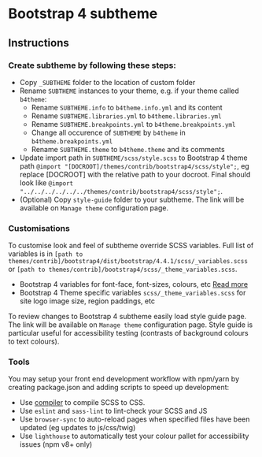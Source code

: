 # Bootstrap 4 subtheme

## Instructions

### Create subtheme by following these steps:

* Copy `_SUBTHEME` folder to the location of custom folder
* Rename `SUBTHEME` instances to your theme, e.g.  if your theme called `b4theme`:
  * Rename `SUBTHEME.info` to `b4theme.info.yml` and its content
  * Rename `SUBTHEME.libraries.yml` to `b4theme.libraries.yml`
  * Rename `SUBTHEME.breakpoints.yml` to `b4theme.breakpoints.yml`
  * Change all occurence of `SUBTHEME` by `b4theme` in `b4theme.breakpoints.yml`
  * Rename `SUBTHEME.theme` to `b4theme.theme` and its comments
* Update import path in `SUBTHEME/scss/style.scss` to Bootstrap 4 theme path 
    `@import "[DOCROOT]/themes/contrib/bootstrap4/scss/style";`,
     eg replace [DOCROOT] with the relative path to your docroot.
     Final should look like `@import "../../../../../../themes/contrib/bootstrap4/scss/style";`.
* (Optional) Copy `style-guide` folder to your subtheme. The link will be available on `Manage theme` configuration page.

### Customisations

To customise look and feel of subtheme override SCSS variables. Full list of variables is in `[path to themes/contrib]/bootstrap4/dist/bootstrap/4.4.1/scss/_variables.scss` or `[path to themes/contrib]/bootstrap4/scss/_theme_variables.scss`.
* Bootstrap 4 variables for font-face, font-sizes, colours, etc [Read more](https://getbootstrap.com/docs/4.5/getting-started/theming/#variable-defaults)
* Bootstrap 4 Theme specific variables `scss/_theme_variables.scss` for site logo image size, region paddings, etc

To review changes to Bootstrap 4 subtheme easily load style guide page. The link will be available on `Manage theme` configuration page. Style guide is particular useful for accessibility testing (contrasts of background colours to text colours).

### Tools

You may setup your front end development workflow with npm/yarn by creating package.json and adding scripts to speed up development:

* Use [compiler](https://sass-lang.com/install) to compile SCSS to CSS.
* Use `eslint` and `sass-lint` to lint-check your SCSS and JS
* Use `browser-sync` to auto-reload pages when specified files have been updated (eg updates to js/css/twig)
* Use `lighthouse` to automatically test your colour pallet for accessibility issues (npm v8+ only)
